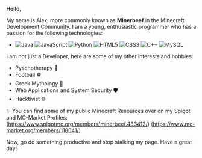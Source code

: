 **Hello,**

My name is Alex, more commonly known as **Minerbeef** in the Minecraft Development Community. I am a young, enthusiastic programmer who has a passion for the following technologies:
  - ![Java](https://img.shields.io/badge/Java-informational?style=plastic&logo=java&logoColor=black&color=f76802)
    ![JavaScript](https://img.shields.io/badge/Java%20Script-error?style=plastic&logo=javascript&logoColor=black&color=ef692f)
    ![Python](https://img.shields.io/badge/Python-informational?style=plastic&logo=python&logoColor=black&color=228ff5)
    ![HTML5](https://img.shields.io/badge/HTML5-informational?style=plastic&logo=HTML5&logoColor=black&color=004ffa) 
    ![CSS3](https://img.shields.io/badge/CSS3-informational?style=plastic&logo=CSS3&logoColor=black&color=2ba64e)
    ![C++](https://img.shields.io/badge/C++-informational?style=plastic&logo=c%2B%2B&logoColor=black&color=9ff723)
    ![MySQL](https://img.shields.io/badge/MySQL-informational?style=plastic&logo=MySQL&logoColor=black&color=b05df0)
 
I am not just a Developer, here are some of my other interests and hobbies:
 
  - Pyschotherapy 🧠
  - Football ⚽
  - Greek Mythology 🔱
  - Web Applications and System Security 🛡️
  - Hacktivist 🌐
  
✨ You can find some of my public Minecraft Resources over on my Spigot and MC-Market Profiles: 
(https://www.spigotmc.org/members/minerbeef.433412/) 
(https://www.mc-market.org/members/118041/)


Now, go do something productive and stop stalking my page. Have a great day!
